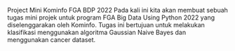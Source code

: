 Project Mini Kominfo FGA BDP 2022 
Pada kali ini kita akan membuat sebuah tugas mini projek untuk program FGA Big Data Using Python 2022 yang diselenggarakan oleh Kominfo. 
Tugas ini bertujuan untuk melakukan klasifikasi menggunakan algoritma Gaussian Naive Bayes dan menggunakan cancer dataset.
